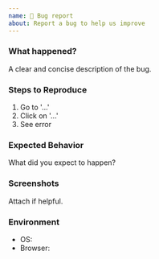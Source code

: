 ```yaml
---
name: 🐛 Bug report
about: Report a bug to help us improve
---
```


### What happened?
A clear and concise description of the bug.

### Steps to Reproduce
1. Go to '...'
2. Click on '...'
3. See error

### Expected Behavior
What did you expect to happen?

### Screenshots
Attach if helpful.

### Environment
- OS:
- Browser:
